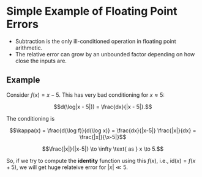 # Simple Example of Floating Point Errors

* Subtraction is the only ill-conditioned operation in floating point arithmetic.
* The relative error can grow by an unbounded factor depending on how close the inputs are.

## Example

Consider $f(x) = x - 5$. This has very bad conditioning for $x \approx 5$:

$$d(\log|x - 5|)) = \frac{dx}{|x - 5|}.$$

The conditioning is 

$$\kappa(x) = \frac{d(\log f)}{d(\log x)} = \frac{dx}{|x-5|} \frac{|x|}{dx} = \frac{|x|}{\x-5|}$$

$$\frac{|x|}{|x-5|} \to \infty \text{ as } x \to 5.$$

So, if we try to compute the **identity** function using this $f(x)$, i.e., $\text{id}(x) = f(x+5)$, we will get huge relateive error for $|x| \ll 5$.

